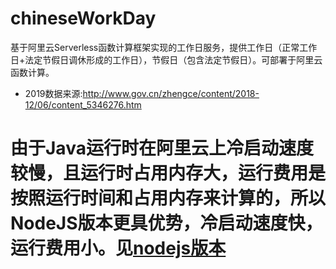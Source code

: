 # chineseWorkDay
基于阿里云Serverless函数计算框架实现的工作日服务，提供工作日（正常工作日+法定节假日调休形成的工作日），节假日（包含法定节假日）。可部署于阿里云函数计算。

- 2019数据来源:http://www.gov.cn/zhengce/content/2018-12/06/content_5346276.htm

# 由于Java运行时在阿里云上冷启动速度较慢，且运行时占用内存大，运行费用是按照运行时间和占用内存来计算的，所以NodeJS版本更具优势，冷启动速度快，运行费用小。见[nodejs版本](https://github.com/minioreo/chineseWorkDayNode)
